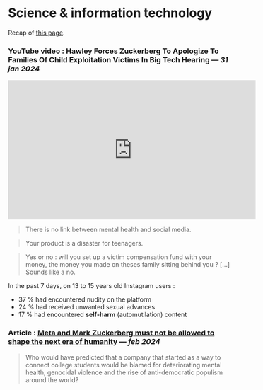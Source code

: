 # Science & information technology
Recap of [this page](https://www.englishlanguagetraining.fr/science-information-technology).


### YouTube video : Hawley Forces Zuckerberg To Apologize To Families Of Child Exploitation Victims In Big Tech Hearing — _31 jan 2024_

<iframe width="560" height="315" src="https://www.youtube.com/embed/_dzJ1CaXwIM" title="YouTube video player" frameborder="0" allow="accelerometer; autoplay; clipboard-write; encrypted-media; gyroscope; picture-in-picture" allowfullscreen></iframe>

> There is no link between mental health and social media.
 
> Your product is a disaster for teenagers.

> Yes or no : will you set up a victim compensation fund with your money, the money you made on theses family sitting behind you ? […] Sounds like a no.

In the past 7 days, on 13 to 15 years old Instagram users :
 - 37 % had encountered nudity on the platform
 - 24 % had received unwanted sexual advances
 - 17 % had encountered **self-harm** (automutilation) content
### Article : [Meta and Mark Zuckerberg must not be allowed to shape the next era of humanity](https://www.theguardian.com/commentisfree/2024/feb/04/mark-zuckerberg-meta-facebook-ai-future-accountability) — _feb 2024_

> Who would have predicted that a company that started as a way to connect college students would be blamed for deteriorating mental health, genocidal violence and the rise of anti-democratic populism around the world?

